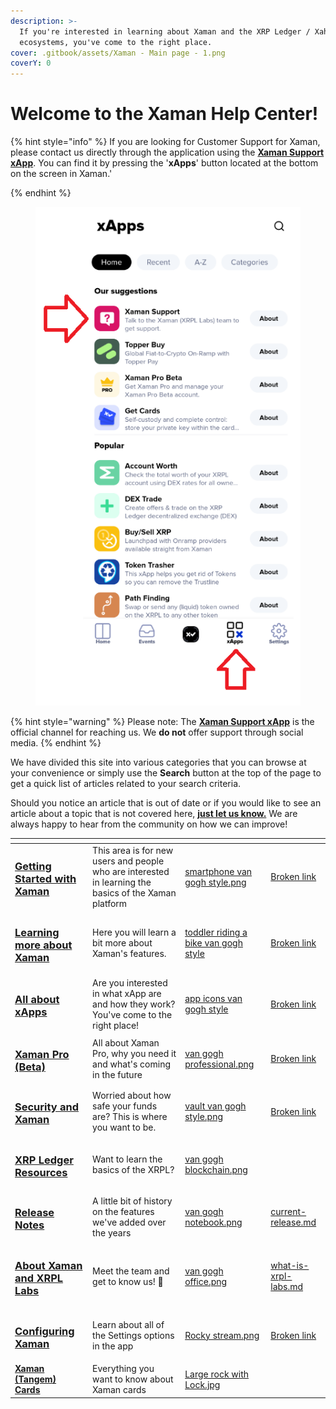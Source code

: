 ```yaml
---
description: >-
  If you're interested in learning about Xaman and the XRP Ledger / Xahau
  ecosystems, you've come to the right place.
cover: .gitbook/assets/Xaman - Main page - 1.png
coverY: 0
---
```


# Welcome to the Xaman Help Center!

{% hint style="info" %}
If you are looking for Customer Support for Xaman, please contact us directly through the application using the [**Xaman Support xApp**](https://xumm.app/detect/xapp:xumm.support). You can find it by pressing the '**xApps**' button located at the bottom on the screen in Xaman.'




{% endhint %}



<figure><img src=".gitbook/assets/xApp - 1.png" alt=""><figcaption></figcaption></figure>



{% hint style="warning" %}
Please note: The [**Xaman Support xApp**](https://xumm.app/detect/xapp:xumm.support) is the official channel for reaching us. We **do not** offer support through social media. &#x20;
{% endhint %}

We have divided this site into various categories that you can browse at your convenience or simply use the **Search** button at the top of the page to get a quick list of articles related to your search criteria.

Should you notice an article that is out of date or if you would like to see an article about a topic that is not covered here, [**just let us know.**](https://xumm.app/detect/xapp:xumm.support?ref=helpcenter) We are always happy to hear from the community on how we can improve!&#x20;

<table data-view="cards"><thead><tr><th></th><th></th><th data-hidden data-card-cover data-type="files"></th><th data-hidden data-card-target data-type="content-ref"></th></tr></thead><tbody><tr><td><h3><a href="broken-reference">Getting Started with Xaman</a></h3></td><td>This area is for new users and people who are interested in learning the basics of the Xaman platform</td><td><a href=".gitbook/assets/smartphone van gogh style.png">smartphone van gogh style.png</a></td><td><a href="broken-reference">Broken link</a></td></tr><tr><td><h3><a href="broken-reference">Learning more about Xaman</a></h3></td><td>Here you will learn a bit more about Xaman's features.</td><td><a href=".gitbook/assets/toddler riding a bike van gogh style">toddler riding a bike van gogh style</a></td><td><a href="broken-reference">Broken link</a></td></tr><tr><td><h3><a href="broken-reference">All about xApps</a></h3></td><td>Are you interested in what xApp are and how they work? You've come to the right place!</td><td><a href=".gitbook/assets/app icons van gogh style">app icons van gogh style</a></td><td><a href="broken-reference">Broken link</a></td></tr><tr><td><h3><a href="broken-reference">Xaman Pro (Beta)</a></h3></td><td>All about Xaman Pro, why you need it and what's coming in the future</td><td><a href=".gitbook/assets/van gogh professional.png">van gogh professional.png</a></td><td><a href="broken-reference">Broken link</a></td></tr><tr><td><h3><a href="broken-reference">Security and Xaman</a></h3></td><td>Worried about how safe your funds are? This is where you want to be.</td><td><a href=".gitbook/assets/vault  van gogh style.png">vault  van gogh style.png</a></td><td><a href="broken-reference">Broken link</a></td></tr><tr><td><h3><a href="broken-reference">XRP Ledger Resources</a></h3></td><td>Want to learn the basics of the XRPL?</td><td><a href=".gitbook/assets/van gogh blockchain.png">van gogh blockchain.png</a></td><td></td></tr><tr><td><h3><a href="broken-reference">Release Notes</a></h3></td><td>A little bit of history on the features we've added over the years</td><td><a href=".gitbook/assets/van gogh notebook.png">van gogh notebook.png</a></td><td><a href="release-notes/current-release.md">current-release.md</a></td></tr><tr><td><h3><a href="broken-reference">About Xaman and XRPL Labs</a></h3></td><td>Meet the team and get to know us! 🤗</td><td><a href=".gitbook/assets/van gogh office.png">van gogh office.png</a></td><td><a href="about-xaman-and-xrpl-labs/what-is-xrpl-labs.md">what-is-xrpl-labs.md</a></td></tr><tr><td><h3><a href="broken-reference">Configuring Xaman</a></h3></td><td>Learn about all of the Settings options in the app</td><td><a href=".gitbook/assets/Rocky stream.png">Rocky stream.png</a></td><td><a href="broken-reference">Broken link</a></td></tr><tr><td><a href="broken-reference"><strong>Xaman (Tangem) Cards</strong></a></td><td>Everything you want to know about Xaman cards</td><td><a href=".gitbook/assets/Large rock with Lock.jpg">Large rock with Lock.jpg</a></td><td></td></tr></tbody></table>

###







